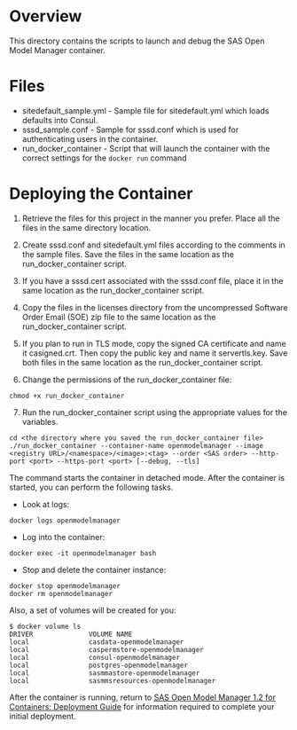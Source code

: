 # Overview

This directory contains the scripts to launch and debug the SAS Open Model Manager container. 

# Files

* sitedefault_sample.yml - Sample file for sitedefault.yml which loads defaults into Consul.
* sssd_sample.conf - Sample for sssd.conf which is used for authenticating users in the container.
* run_docker_container - Script that will launch the container with the correct settings for the `docker run` command

# Deploying the Container


1.  Retrieve the files for this project in the manner you prefer. Place all the files in the same directory location.

2.  Create sssd.conf and sitedefault.yml files according to the comments in the sample files. Save the files in the same location as the run_docker_container script.

3.  If you have a sssd.cert associated with the sssd.conf file, place it in the same location as the run_docker_container script.

4.  Copy the files in the licenses directory from the uncompressed Software Order Email (SOE) zip file to the same location as the run_docker_container script.

5.  If you plan to run in TLS mode, copy the signed CA certificate and name it casigned.crt. Then copy the public key and name it servertls.key. Save both files in the same location as the run_docker_container script.

6.  Change the permissions of the run_docker_container file:
```
chmod +x run_docker_container
```

7.  Run the run_docker_container script using the appropriate values for the variables.

```
cd <the directory where you saved the run_docker_container file>
./run_docker_container --container-name openmodelmanager --image <registry URL>/<namespace>/<image>:<tag> --order <SAS order> --http-port <port> --https-port <port> [--debug, --tls]

```

The command starts the container in detached mode. After the container is started, you can perform the following tasks.



*  Look at logs:

```
docker logs openmodelmanager
```

*  Log into the container:

```
docker exec -it openmodelmanager bash

```
*  Stop and delete the container instance:

```
docker stop openmodelmanager
docker rm openmodelmanager
```


Also, a set of volumes will be created for you:

```
$ docker volume ls
DRIVER              VOLUME NAME
local               casdata-openmodelmanager
local               caspermstore-openmodelmanager
local               consul-openmodelmanager
local               postgres-openmodelmanager
local               sasmmastore-openmodelmanager
local               sasmmsresources-openmodelmanager
```
After the container is running, return to [SAS Open Model Manager 1.2 for Containers: Deployment Guide](http://documentation.sas.com/?docsetId=dplymdlmgmt0phy0dkr&docsetTarget=titlepage.htm&docsetVersion=1.2&locale=en) for information required to complete your initial deployment.
